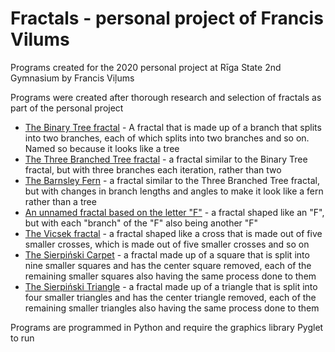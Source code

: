 # Fractals - personal project of Francis Vilums

Programs created for the 2020 personal project at Rīga State 2nd Gymnasium by Francis Viļums

Programs were created after thorough research and selection of fractals as part of the personal project

- [The Binary Tree fractal](Fractals/binary-tree.py) - A fractal that is made up of a branch that splits into two branches, each of which splits into two branches and so on. Named so because it looks like a tree
- [The Three Branched Tree fractal](Fractals/three-branched-tree.py) - a fractal similar to the Binary Tree fractal, but with three branches each iteration, rather than two
- [The Barnsley Fern](Fractals/fern.py) - a fractal similar to the Three Branched Tree fractal, but with changes in branch lengths and angles to make it look like a fern rather than a tree
- [An unnamed fractal based on the letter "F"](Fractals/f-fractal.py) - a fractal shaped like an "F", but with each "branch" of the "F" also being another "F"
- [The Vicsek fractal](Fractals/vicsek.py) - a fractal shaped like a cross that is made out of five smaller crosses, which is made out of five smaller crosses and so on
- [The Sierpiński Carpet](Fractals/sierpinski-carpet.py) - a fractal made up of a square that is split into nine smaller squares and has the center square removed, each of the remaining smaller squares also having the same process done to them
- [The Sierpiński Triangle](Fractals/sierpinski-triangle.py) - a fractal made up of a triangle that is split into four smaller triangles and has the center triangle removed, each of the remaining smaller triangles also having the same process done to them

Programs are programmed in Python and require the graphics library Pyglet to run
